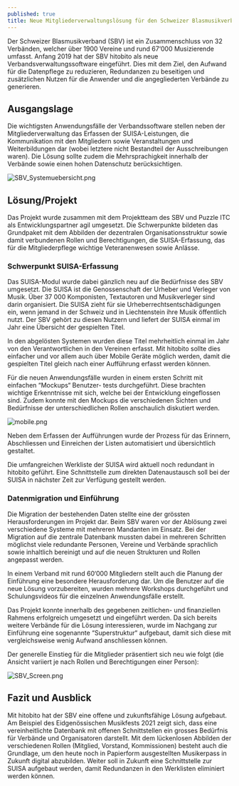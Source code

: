 ```yaml
---
published: true
title: Neue Mitgliederverwaltungslösung für den Schweizer Blasmusikverband SBV
---
```

Der Schweizer Blasmusikverband (SBV) ist ein Zusammenschluss von 32 Verbänden, welcher über 1900
Vereine und rund 67‘000 Musizierende umfasst. Anfang 2019 hat der SBV hitobito als neue
Verbandsverwaltungssoftware eingeführt. Dies mit dem Ziel, den Aufwand für die Datenpflege zu reduzieren, Redundanzen zu beseitigen und zusätzlichen Nutzen für die Anwender und die angegliederten Verbände zu generieren.

## Ausgangslage

Die wichtigsten Anwendungsfälle der Verbandssoftware stellen neben der Mitgliederverwaltung das
Erfassen der SUISA-Leistungen, die Kommunikation mit den Mitgliedern sowie Veranstaltungen und
Weiterbildungen dar (wobei letztere nicht Bestandteil der Ausschreibungen waren). Die Lösung sollte zudem die Mehrsprachigkeit innerhalb der Verbände sowie einen hohen Datenschutz berücksichtigen.

![SBV_Systemuebersicht.png]({{site.baseurl}}/_posts/SBV_Systemuebersicht.png)


## Lösung/Projekt
Das Projekt wurde zusammen mit dem Projektteam des SBV und Puzzle ITC als Entwicklungspartner agil umgesetzt. Die Schwerpunkte bildeten das Grundpaket mit dem Abbilden der dezentralen
Organisationsstruktur sowie damit verbundenen Rollen und Berechtigungen, die SUISA-Erfassung, das
für die Mitgliederpflege wichtige Veteranenwesen sowie Anlässe.

### Schwerpunkt SUISA-Erfassung
Das SUISA-Modul wurde dabei gänzlich neu auf die Bedürfnisse des SBV umgesetzt. Die SUISA ist die
Genossenschaft der Urheber und Verleger von Musik. Über 37 000 Komponisten, Textautoren und
Musikverleger sind darin organisiert. Die SUISA zieht für sie Urheberrechtsentschädigungen ein, wenn jemand in der Schweiz und in Liechtenstein ihre Musik öffentlich nutzt. Der SBV gehört zu diesen Nutzern und liefert der SUISA einmal im Jahr eine Übersicht der gespielten Titel.

In den abgelösten Systemen wurden diese Titel mehrheitlich einmal im Jahr von den
Verantwortlichen in den Vereinen erfasst. Mit hitobito sollte dies einfacher und vor allem auch
über Mobile Geräte möglich werden, damit die gespielten Titel gleich nach einer Aufführung
erfasst werden können.

Für die neuen Anwendungsfälle wurden in einem ersten Schritt mit einfachen “Mockups“ Benutzer-
tests durchgeführt. Diese brachten wichtige Erkenntnisse mit sich, welche bei der Entwicklung
eingeflossen sind. Zudem konnte mit den Mockups die verschiedenen Sichten und Bedürfnisse der
unterschiedlichen Rollen anschaulich diskutiert werden.

![mobile.png]({{site.baseurl}}/_posts/mobile.png)


Neben dem Erfassen der Aufführungen wurde der Prozess für das Erinnern, Abschliessen und
Einreichen der Listen automatisiert und übersichtlich gestaltet.

Die umfangreichen Werkliste der SUISA wird aktuell noch redundant in hitobito geführt. Eine
Schnittstelle zum direkten Datenaustausch soll bei der SUISA in nächster Zeit zur Verfügung gestellt werden.

### Datenmigration und Einführung
Die Migration der bestehenden Daten stellte eine der grössten Herausforderungen im Projekt dar. Beim SBV waren vor der Ablösung zwei verschiedene Systeme mit mehreren Mandanten im Einsatz. Bei der Migration auf die zentrale Datenbank mussten dabei in mehreren Schritten möglichst viele redundante Personen, Vereine und Verbände sprachlich sowie inhaltlich bereinigt und auf die neuen Strukturen und Rollen angepasst werden.

In einem Verband mit rund 60‘000 Mitgliedern stellt auch die Planung der Einführung eine besondere
Herausforderung dar. Um die Benutzer auf die neue Lösung vorzubereiten, wurden mehrere Workshops
durchgeführt und Schulungsvideos für die einzelnen Anwendungsfälle erstellt.

Das Projekt konnte innerhalb des gegebenen zeitlichen- und finanziellen Rahmens erfolgreich umgesetzt und eingeführt werden. Da sich bereits weitere Verbände für die Lösung interessieren, wurde im Nachgang zur Einführung eine sogenannte “Superstruktur“ aufgebaut, damit sich diese mit
vergleichsweise wenig Aufwand anschliessen können.

Der generelle Einstieg für die Mitglieder präsentiert sich neu wie folgt (die Ansicht variiert je nach Rollen und Berechtigungen einer Person):

![SBV_Screen.png]({{site.baseurl}}/_posts/SBV_Screen.png)


## Fazit und Ausblick
Mit hitobito hat der SBV eine offene und zukunftsfähige Lösung aufgebaut. Am Beispiel des
Eidgenössischen Musikfests 2021 zeigt sich, dass eine vereinheitlichte Datenbank mit offenen
Schnittstellen ein grosses Bedürfnis für Verbände und Organisatoren darstellt. Mit dem lückenlosen Abbilden der verschiedenen Rollen (Mitglied, Vorstand, Kommissionen) besteht auch die Grundlage, um den heute noch in Papierform ausgestellten Musikerpass in Zukunft digital abzubilden. Weiter soll in Zukunft eine Schnittstelle zur SUISA aufgebaut werden, damit Redundanzen in den Werklisten eliminiert werden können.
